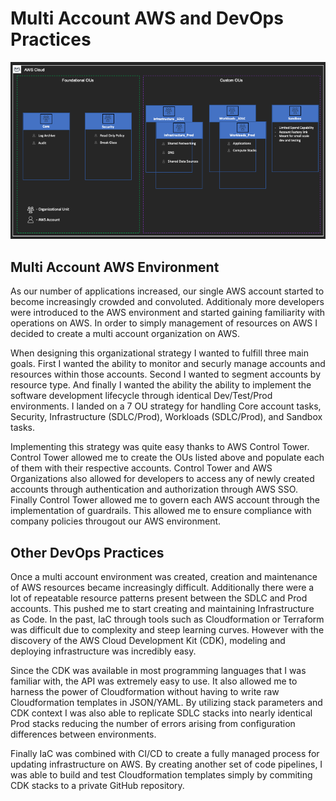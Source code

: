 # Multi Account AWS and DevOps Practices

![Diagram](images/MultiAccount.png)

## Multi Account AWS Environment
As our number of applications increased, our single AWS account started to become increasingly crowded and convoluted. Additionaly more developers were introduced to the AWS environment and started gaining familiarity with operations on AWS. In order to simply management of resources on AWS I decided to create a multi account organization on AWS.

When designing this organizational strategy I wanted to fulfill three main goals. First I wanted the ability to monitor and securly manage accounts and resources within those accounts. Second I wanted to segment accounts by resource type. And finally I wanted the ability the ability to implement the software development lifecycle through identical Dev/Test/Prod environments. I landed on a 7 OU strategy for handling Core account tasks, Security, Infrastructure (SDLC/Prod), Workloads (SDLC/Prod), and Sandbox tasks.

Implementing this strategy was quite easy thanks to AWS Control Tower. Control Tower allowed me to create the OUs listed above and populate each of them with their respective accounts. Control Tower and AWS Organizations also allowed for developers to access any of newly created accounts through authentication and authorization through AWS SSO. Finally Control Tower allowed me to govern each AWS account through the implementation of guardrails. This allowed me to ensure compliance with company policies througout our AWS environment.

## Other DevOps Practices
Once a multi account environment was created, creation and maintenance of AWS resources became increasingly difficult. Additionally there were a lot of repeatable resource patterns present between the SDLC and Prod accounts. This pushed me to start creating and maintaining Infrastructure as Code. In the past, IaC through tools such as Cloudformation or Terraform was difficult due to complexity and steep learning curves. However with the discovery of the AWS Cloud Development Kit (CDK), modeling and deploying infrastructure was incredibly easy.

Since the CDK was available in most programming languages that I was familiar with, the API was extremely easy to use. It also allowed me to harness the power of Cloudformation without having to write raw Cloudformation templates in JSON/YAML. By utilizing stack parameters and CDK context I was also able to replicate SDLC stacks into nearly identical Prod stacks reducing the number of errors arising from configuration differences between environments.

Finally IaC was combined with CI/CD to create a fully managed process for updating infrastructure on AWS. By creating another set of code pipelines, I was able to build and test Cloudformation templates simply by commiting CDK stacks to a private GitHub repository.